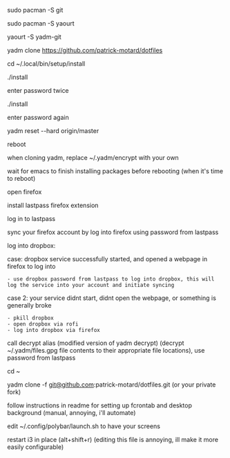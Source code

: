 
sudo pacman -S git

sudo pacman -S yaourt

yaourt -S yadm-git

yadm clone https://github.com/patrick-motard/dotfiles

cd ~/.local/bin/setup/install

./install

enter password twice

./install

enter password again

yadm reset --hard origin/master

reboot

when cloning yadm, replace ~/.yadm/encrypt with your own

wait for emacs to finish installing packages before rebooting (when it's time to reboot)

open firefox

install lastpass firefox extension

log in to lastpass

sync your firefox account by log into firefox using password from lastpass

log into dropbox:

  case: dropbox service successfully started, and opened a webpage in firefox to log into

    - use dropbox password from lastpass to log into dropbox, this will log the service into your account and initiate syncing

  case 2: your service didnt start, didnt open the webpage, or something is generally broke

    - pkill dropbox
    - open dropbox via rofi
    - log into dropbox via firefox

call decrypt alias (modified version of yadm decrypt) (decrypt ~/.yadm/files.gpg file contents to their appropriate file locations), use password from lastpass

cd ~

yadm clone -f git@github.com:patrick-motard/dotfiles.git (or your private fork)

follow instructions in readme for setting up fcrontab and desktop background (manual, annoying, i'll automate)

edit ~/.config/polybar/launch.sh to have your screens

restart i3 in place (alt+shift+r) (editing this file is annoying, ill make it more easily configurable)

